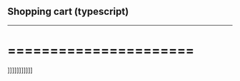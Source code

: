 ## Shopping cart (typescript)
------------------------------
======================
======================
]]]]]]]]]]]
